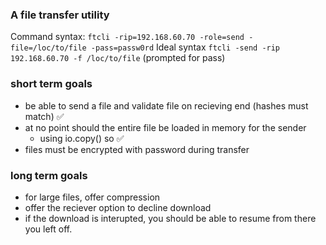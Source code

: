 ### A file transfer utility

Command syntax:
`ftcli -rip=192.168.60.70 -role=send -file=/loc/to/file -pass=passw0rd`
Ideal syntax
`ftcli -send -rip 192.168.60.70 -f /loc/to/file` (prompted for pass)


### short term goals
- be able to send a file and validate file on recieving end (hashes must match) ✅
- at no point should the entire file be loaded in memory for the sender
    - using io.copy() so ✅
- files must be encrypted with password during transfer 

### long term goals
- for large files, offer compression
- offer the reciever option to decline download
- if the download is interupted, you should be able to resume from there you left off. 